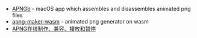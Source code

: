 - [APNGb](https://github.com/shgodoroja/APNGb) - macOS app which assembles and disassembles animated png files
- [apng-maker-wasm](https://github.com/poccariswet/apng-maker-wasm) - animated png generator on wasm 
- [APNG在线制作、兼容、播放和暂停](https://www.zhangxinxu.com/wordpress/2021/09/apng-maker-pause-play-ie/)
